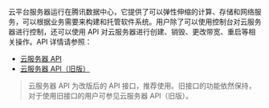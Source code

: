 云平台服务器运行在腾讯数据中心，它提供了可以弹性伸缩的计算、存储和网络服务，可以根据业务需要来构建和托管软件系统。用户除了可以使用控制台对云服务器进行控制，还可以使用 API 对云服务器进行创建、销毁、更改带宽、重启等相关操作。API 详情请参照：
- [云服务器 API](http://tcecqpoc.fsphere.cn/document/product/213/11646)
- [云服务器 API（旧版）](http://tcecqpoc.fsphere.cn/document/product/213/568)

> 云服务器 API 为改版后的 API 接口，推荐使用。旧接口的功能依然保持，对于使用旧接口的用户可参见云服务器 API（旧版）。
